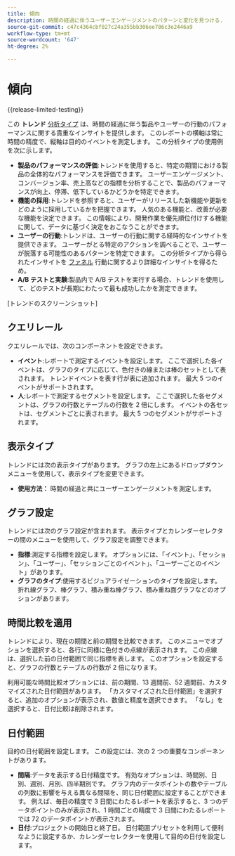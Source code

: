 ```yaml
---
title: 傾向
description: 時間の経過に伴うユーザーエンゲージメントのパターンと変化を見つける.
source-git-commit: c47c4364cbf027c24a355bb306ee786c3e2446a9
workflow-type: tm+mt
source-wordcount: '647'
ht-degree: 2%

---
```


# 傾向

{{release-limited-testing}}

この **トレンド** [分析タイプ](overview.md) は、時間の経過に伴う製品やユーザーの行動のパフォーマンスに関する貴重なインサイトを提供します。 このレポートの横軸は常に時間の精度で、縦軸は目的のイベントを測定します。 この分析タイプの使用例を次に示します。

* **製品のパフォーマンスの評価**:トレンドを使用すると、特定の期間における製品の全体的なパフォーマンスを評価できます。 ユーザーエンゲージメント、コンバージョン率、売上高などの指標を分析することで、製品のパフォーマンスが向上、停滞、低下しているかどうかを特定できます。
* **機能の採用**:トレンドを参照すると、ユーザーがリリースした新機能や更新をどのように採用しているかを把握できます。 人気のある機能と、改善が必要な機能を決定できます。 この情報により、開発作業を優先順位付けする機能に関して、データに基づく決定をおこなうことができます。
* **ユーザーの行動**:トレンドは、ユーザーの行動に関する経時的なインサイトを提供できます。 ユーザーがとる特定のアクションを調べることで、ユーザーが脱落する可能性のあるパターンを特定できます。 この分析タイプから得られたインサイトを [ファネル](funnel.md) 行動に関するより詳細なインサイトを得るため。
* **A/B テストと実験**:製品内で A/B テストを実行する場合、トレンドを使用して、どのテストが長期にわたって最も成功したかを測定できます。

[トレンドのスクリーンショット]

## クエリレール

クエリレールでは、次のコンポーネントを設定できます。

* **イベント**:レポートで測定するイベントを設定します。 ここで選択した各イベントは、グラフのタイプに応じて、色付きの線または棒のセットとして表されます。 トレンドイベントを表す行が表に追加されます。 最大 5 つのイベントがサポートされます。
* **人**:レポートで測定するセグメントを設定します。 ここで選択した各セグメントは、グラフの行数とテーブルの行数を 2 倍にします。 イベントの各セットは、セグメントごとに表されます。 最大 5 つのセグメントがサポートされます。

## 表示タイプ

トレンドには次の表示タイプがあります。 グラフの左上にあるドロップダウンメニューを使用して、表示タイプを変更できます。

* **使用方法：** 時間の経過と共にユーザーエンゲージメントを測定します。

## グラフ設定

トレンドには次のグラフ設定が含まれます。 表示タイプとカレンダーセレクターの間のメニューを使用して、グラフ設定を調整できます。

* **指標**:測定する指標を設定します。 オプションには、「イベント」、「セッション」、「ユーザー」、「セッションごとのイベント」、「ユーザーごとのイベント」があります。
* **グラフのタイプ**:使用するビジュアライゼーションのタイプを設定します。 折れ線グラフ、棒グラフ、積み重ね棒グラフ、積み重ね面グラフなどのオプションがあります。

## 時間比較を適用

トレンドにより、現在の期間と前の期間を比較できます。 このメニューでオプションを選択すると、各行に同様に色付きの点線が表示されます。 この点線は、選択した前の日付範囲で同じ指標を表します。 このオプションを設定すると、グラフの行数とテーブルの行数が 2 倍になります。

利用可能な時間比較オプションには、前の期間、13 週間前、52 週間前、カスタマイズされた日付範囲があります。 「カスタマイズされた日付範囲」を選択すると、追加のオプションが表示され、数値と精度を選択できます。 「なし」を選択すると、日付比較は削除されます。

## 日付範囲

目的の日付範囲を設定します。 この設定には、次の 2 つの重要なコンポーネントがあります。

* **間隔**:データを表示する日付精度です。 有効なオプションは、時間別、日別、週別、月別、四半期別です。 グラフ内のデータポイントの数やテーブルの列数に影響を与える異なる間隔を、同じ日付範囲に設定することができます。 例えば、毎日の精度で 3 日間にわたるレポートを表示すると、3 つのデータポイントのみが表示され、1 時間ごとの精度で 3 日間にわたるレポートでは 72 のデータポイントが表示されます。
* **日付**:プロジェクトの開始日と終了日。 日付範囲プリセットを利用して便利なように設定するか、カレンダーセレクターを使用して目的の日付を設定します。
